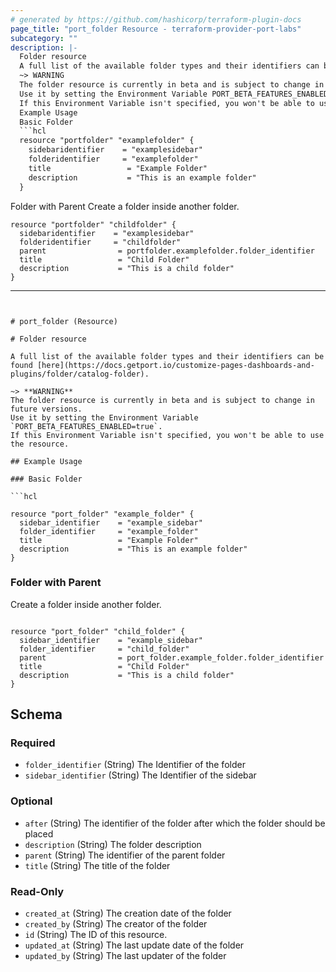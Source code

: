 ```yaml
---
# generated by https://github.com/hashicorp/terraform-plugin-docs
page_title: "port_folder Resource - terraform-provider-port-labs"
subcategory: ""
description: |-
  Folder resource
  A full list of the available folder types and their identifiers can be found here https://docs.getport.io/customize-pages-dashboards-and-plugins/folder/catalog-folder.
  ~> WARNING
  The folder resource is currently in beta and is subject to change in future versions.
  Use it by setting the Environment Variable PORT_BETA_FEATURES_ENABLED=true.
  If this Environment Variable isn't specified, you won't be able to use the resource.
  Example Usage
  Basic Folder
  ```hcl
  resource "portfolder" "examplefolder" {
    sidebaridentifier    = "examplesidebar"
    folderidentifier     = "examplefolder"
    title                 = "Example Folder"
    description           = "This is an example folder"
  }
  ```
  Folder with Parent
  Create a folder inside another folder.
  ```hcl
  resource "portfolder" "childfolder" {
    sidebaridentifier    = "examplesidebar"
    folderidentifier     = "childfolder"
    parent                = portfolder.examplefolder.folder_identifier
    title                 = "Child Folder"
    description           = "This is a child folder"
  }
  ```
---
```


# port_folder (Resource)

# Folder resource

A full list of the available folder types and their identifiers can be found [here](https://docs.getport.io/customize-pages-dashboards-and-plugins/folder/catalog-folder).

~> **WARNING**
The folder resource is currently in beta and is subject to change in future versions.
Use it by setting the Environment Variable `PORT_BETA_FEATURES_ENABLED=true`.
If this Environment Variable isn't specified, you won't be able to use the resource.

## Example Usage

### Basic Folder

```hcl

resource "port_folder" "example_folder" {
  sidebar_identifier    = "example_sidebar"
  folder_identifier     = "example_folder"
  title                 = "Example Folder"
  description           = "This is an example folder"
}

```

### Folder with Parent

Create a folder inside another folder.

```hcl

resource "port_folder" "child_folder" {
  sidebar_identifier    = "example_sidebar"
  folder_identifier     = "child_folder"
  parent                = port_folder.example_folder.folder_identifier
  title                 = "Child Folder"
  description           = "This is a child folder"
}

```



<!-- schema generated by tfplugindocs -->
## Schema

### Required

- `folder_identifier` (String) The Identifier of the folder
- `sidebar_identifier` (String) The Identifier of the sidebar

### Optional

- `after` (String) The identifier of the folder after which the folder should be placed
- `description` (String) The folder description
- `parent` (String) The identifier of the parent folder
- `title` (String) The title of the folder

### Read-Only

- `created_at` (String) The creation date of the folder
- `created_by` (String) The creator of the folder
- `id` (String) The ID of this resource.
- `updated_at` (String) The last update date of the folder
- `updated_by` (String) The last updater of the folder
